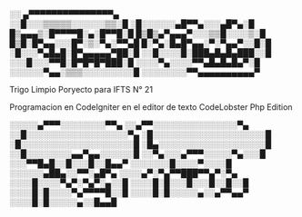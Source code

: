 ░░ ▄▀▀▀▀▀▀▀▀▀▀▀▀▀▀▀▄            
░░█░░░▒▒▒▒▒░░░░░░▒▒░█ 
░█░░░░░░▄█▀▀▄░░░▄█▀▄░█ 
█▒▄▄▄▒░█▀▀▀▀█░▄░█▀▀█░█ 
█▒█▒▄▀▄▄▄▀░░░▒▒█░░░░▒░█ 
█▒█░█▀▄▄░░░█▀░▒░▀▄░▀▀▄█ 
█░▀▄░█▄█▀▄▄░▀░▀▄▄▀░░█░█ 
░█░░░▀▄█▄█░█▀▄▄▄▄▄▀██░█ 
░░█░░░░█░███▄█▄█▄███░░█ 
░░░█░░░▀▀█░█▀█▀█▀███░█ 
░░░░▀▄░░░░▀▀▄█▄█▄█▄▀░█ 
░░░░░░▀▄▄░▒▒▒░░░░░░░░░█ 
░░░░░░░░▀▀▄▄▄▄▄▄▄▄▄▄▀ 

Trigo Limpio Poryecto para IFTS N° 21

Programacion en CodeIgniter en el editor de texto CodeLobster Php Edition





░░░░░▄▀▀▀░░░░░░░░▀▀▄ 
░░▄▀▀░░░░░░░░░░░░░░░▀▄ 
░░█░░░░░░░░░░░░░░░░░░▀▄ 
░█░░░░░░░░░░░░░░░░░░░░█ 
░█░░░░░░░░░░░░░░░░░░░░█ 
░█▄░░░░░░░░░░░░░░░░░░░█ 
░░█░░░░░░░░▄▄▀▄▄░░░░░░█ 
░░▀▄░░░▄▀▀▀░░░░░▀▄░░░█ 
░░░▀▀█▄█░░█░░░█░░█▄▄▀ 
░░░░░░░█░░░░▀░░░░█ 
░░░░░░▄██▄░░▀▀░▄█▀▄ 
░░░░▄▀░▀▄▀▀███▀▀▄▀░▀▄ 
░░░░█░░░░▀▄▀░▀▄▀░▄░░█ 
░░░░█░█░░░█░░░█░░█░░█ 
░░░░█░█░░░░▀▄▀▀▀▀█░░█ 
░░░░█░█░░░░░▄░░▄▀▀▄▄▀ 
░░░░█░█░░░░░▄░░█▄▄█ 

